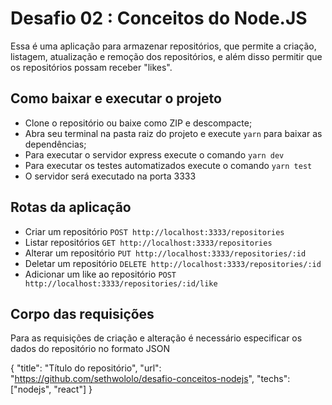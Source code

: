 # Desafio 02 : Conceitos do Node.JS 

Essa é uma aplicação para armazenar repositórios, que permite a criação, listagem, atualização e remoção dos repositórios, e além disso permitir que os repositórios possam receber "likes".

## Como baixar e executar o projeto

 - Clone o repositório ou baixe como ZIP e descompacte;
 - Abra seu terminal na pasta raiz do projeto e execute `yarn` para baixar as dependências;
 - Para executar o servidor express execute o comando  `yarn dev`
 - Para executar os testes automatizados execute o comando  `yarn test`
 - O servidor será executado na porta 3333
 
## Rotas da aplicação
 - Criar um repositório
  `POST http://localhost:3333/repositories`
 - Listar repositórios
  `GET http://localhost:3333/repositories`
 - Alterar um repositório
  `PUT http://localhost:3333/repositories/:id`
 - Deletar um repositório
  `DELETE http://localhost:3333/repositories/:id`
 - Adicionar um like ao repositório
  `POST http://localhost:3333/repositories/:id/like`

## Corpo das requisições
Para as requisições de criação e alteração é necessário especificar os dados do repositório no formato JSON
  
  {
		"title": "Título do repositório",
		"url": "https://github.com/sethwololo/desafio-conceitos-nodejs",
		"techs": ["nodejs", "react"]
	}
  
